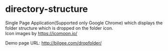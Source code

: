 # directory-structure
Single Page Application(Supported only Google Chrome) which displays the folder structure which is dropped on the folder icon.  
Icon images by https://icomoon.io/

Demo page URL: http://bilgee.com/dropfolder/
